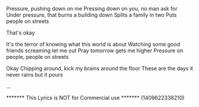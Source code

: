 Pressure, pushing down on me
Pressing down on you, no man ask for
Under pressure, that burns a building down
Splits a family in two
Puts people on streets

That's okay

It's the terror of knowing what this world is about
Watching some good friends screaming let me out
Pray tomorrow gets me higher
Pressure on people, people on streets

Okay
Chipping around, kick my brains around the floor
These are the days it never rains but it pours

...

******* This Lyrics is NOT for Commercial use *******
(1409622338210)